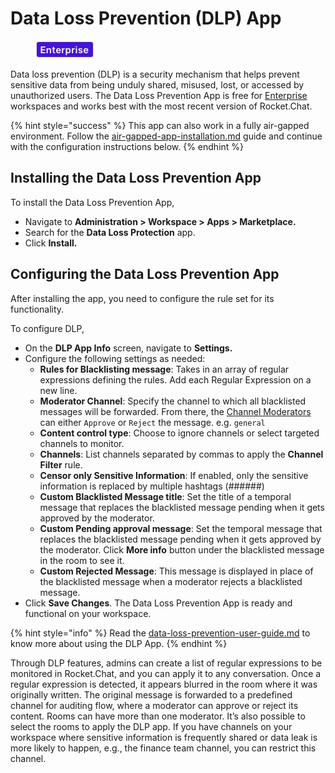 # Data Loss Prevention (DLP) App

<figure><img src="../../../.gitbook/assets/2021-06-10_22-31-38 (3) (3) (3) (3) (3) (3) (3) (3) (3) (2) (3) (1) (1) (1) (1) (2) (1) (1) (1) (1) (1) (1) (4) (1) (1) (1) (1) (1) (1) (1) (47).jpg" alt=""><figcaption></figcaption></figure>

Data loss prevention (DLP) is a security mechanism that helps prevent sensitive data from being unduly shared, misused, lost, or accessed by unauthorized users. The Data Loss Prevention App is free for [Enterprise ](../../../use-rocket.chat/workspace-administration/settings/enterprise.md)workspaces and works best with the most recent version of Rocket.Chat.

{% hint style="success" %}
This app can also work in a fully air-gapped environment. Follow the [air-gapped-app-installation.md](../../../setup-and-configure/rocket.chat-air-gapped-deployment/air-gapped-app-installation.md "mention") guide and continue with the configuration instructions below.
{% endhint %}

## Installing the Data Loss Prevention App

To install the Data Loss Prevention App,

* Navigate to **Administration > Workspace > Apps > Marketplace.**
* Search for the **Data Loss Protection** app.
* Click **Install.**

## Configuring the Data Loss Prevention App

After installing the app, you need to configure the rule set for its functionality.

To configure DLP,

* On the **DLP App Info** screen, navigate to **Settings.**
* Configure the following settings as needed:
  * **Rules for Blacklisting message**: Takes in an array of regular expressions defining the rules. Add each Regular Expression on a new line.
  * **Moderator Channel**: Specify the channel to which all blacklisted messages will be forwarded. From there, the [Channel Moderators](../../../setup-and-configure/roles-in-rocket.chat.md#rocket.chat-user-roles) can either `Approve` or `Reject` the message. e.g. `general`
  * **Content control type**: Choose to ignore channels or select targeted channels to monitor.
  * **Channels**: List channels separated by commas to apply the **Channel Filter** rule.
  * **Censor only Sensitive Information**: If enabled, only the sensitive information is replaced by multiple hashtags (######)
  * **Custom Blacklisted Message title**: Set the title of a temporal message that replaces the blacklisted message pending when it gets approved by the moderator.
  * **Custom Pending approval message**: Set the temporal message that replaces the blacklisted message pending when it gets approved by the moderator. Click **More info** button under the blacklisted message in the room to see it.
  * **Custom Rejected Message**: This message is displayed in place of the blacklisted message when a moderator rejects a blacklisted message.
* Click **Save Changes**. The Data Loss Prevention App is ready and functional on your workspace.

{% hint style="info" %}
Read the [data-loss-prevention-user-guide.md](../../../use-rocket.chat/user-guides/security-bundle/data-loss-prevention-user-guide.md "mention") to know more about using the DLP App.
{% endhint %}

Through DLP features, admins can create a list of regular expressions to be monitored in Rocket.Chat, and you can apply it to any conversation. Once a regular expression is detected, it appears blurred in the room where it was originally written. The original message is forwarded to a predefined channel for auditing flow, where a moderator can approve or reject its content. Rooms can have more than one moderator. It’s also possible to select the rooms to apply the DLP app. If you have channels on your workspace where sensitive information is frequently shared or data leak is more likely to happen, e.g., the finance team channel, you can restrict this channel.
